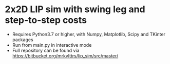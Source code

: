 
# 2x2D LIP sim with swing leg and step-to-step costs
* Requires Python3.7 or higher, with Numpy, Matplotlib, Scipy and TKinter packages
* Run from main.py in interactive mode
* Full repository can be found via https://bitbucket.org/mrkvlttrs/lip_sim/src/master/

